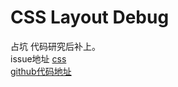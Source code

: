 # CSS Layout Debug

占坑 代码研究后补上。  
issue地址 [css](https://github.com/ccforward/cc/issues/3)  
[github代码地址](https://gist.github.com/addyosmani/fd3999ea7fce242756b1)